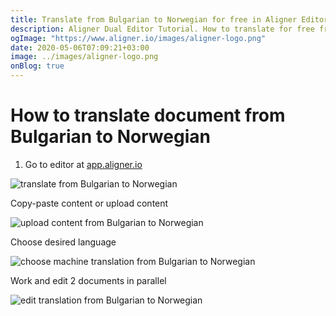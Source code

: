 ```yaml
---
title: Translate from Bulgarian to Norwegian for free in Aligner Editor
description: Aligner Dual Editor Tutorial. How to translate for free from Bulgarian to Norwegian. Aligner is multilingual document management platform. 
ogImage: "https://www.aligner.io/images/aligner-logo.png"
date: 2020-05-06T07:09:21+03:00
image: ../images/aligner-logo.png
onBlog: true
---
```


# How to translate document from Bulgarian to Norwegian

1. Go to editor at [app.aligner.io](https://app.aligner.io "Aligner App web page")

![translate from Bulgarian to Norwegian](../aligner-blank-editor.png "translate from Bulgarian to Norwegian")

Copy-paste content or upload content

![upload content from Bulgarian to Norwegian](../aligner-uploaded-document.png "upload content from Bulgarian to Norwegian")

Choose desired language

![choose machine translation from Bulgarian to Norwegian](../aligner-language-dropdown.png "choose machine translation from Bulgarian to Norwegian")

Work and edit 2 documents in parallel

![edit translation from Bulgarian to Norwegian](../aligner-double-sitded-editor.png "edit translation from Bulgarian to Norwegian")

